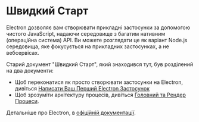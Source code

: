 # Швидкий Старт

Electron дозволяє вам створювати прикладні застосунки за допомогою чистого JavaScript, надаючи середовище з багатим нативним (операційна система) API. Ви можете розглядати це як варіант Node.js середовища, яке фокусується на прикладних застосунках, а не вебсервісах.

Старий документ "Швидкий Старт", який знаходився тут, був розділений на два документи:

* Щоб переконатися як просто створювати застосунки на Electron, дивіться [Написати Ваш Перший Electron Застосунок](./first-app.md)
* Щоб зрозуміти архітектуру процесів, дивіться [Головний та Рендер Процеси](./application-architecture.md#main-and-renderer-processes).

Детальніше про Electron, в [офіційній документації](../).